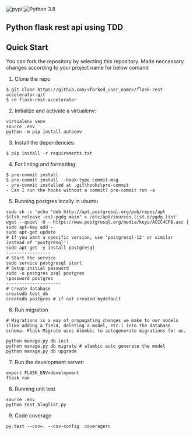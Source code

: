 ![pypi](https://img.shields.io/pypi/v/pybadges.svg)
![Python 3.8](https://img.shields.io/badge/python-3.8-blue.svg)

Python flask rest api using TDD 
--------------------  


Quick Start
----------
You can fork the repository by selecting this repository. Made neccessary changes according to your project name for below comand

1. Clone the repo
```
$ git clone https://github.com/<forked_user_name>/flask-rest-accelerator.git
$ cd flask-rest-accelerator
```

2. Initialize and activate a virtualenv:
```
virtualenv venv
source .env
python -m pip install autoenv
```
3. Install the dependencies:
```
$ pip install -r requirements.txt
```

4. For linting and formatting:
```
$ pre-commit install
$ pre-commit install --hook-type commit-msg
- pre-commit installed at .git\hooks\pre-commit 
- Can I run the hooks without a commit? pre-commit run -a
```

5. Running postgres locally in ubuntu

```
sudo sh -c 'echo "deb http://apt.postgresql.org/pub/repos/apt $(lsb_release -cs)-pgdg main" > /etc/apt/sources.list.d/pgdg.list'
wget --quiet -O - https://www.postgresql.org/media/keys/ACCC4CF8.asc | sudo apt-key add -
sudo apt-get update
# If you want a specific version, use 'postgresql-12' or similar instead of 'postgresql':
sudo apt-get -y install postgresql
-----------------
# Start the service
sudo service postgresql start
# Setup initial password
sudo -u postgres psql postgres
\password postgres
---------------------
# Create database
createdb test_db
createdb postgres # if not created bydefault
```

6. Run migration
```
# Migrations is a way of propagating changes we make to our models (like adding a field, deleting a model, etc.) into the database schema. Flask-Migrate uses Alembic to autogenerate migrations for us.

python manage.py db init
python manage.py db migrate # alembic auto generate the model
python manage.py db upgrade
```

7. Run the development server:
```
export FLASK_ENV=development
flask run
```

8. Running unit test
```
source .env
python test_bloglist.py
```

9. Code coverage
```
py.test --cov=. --cov-config .coveragerc
```

